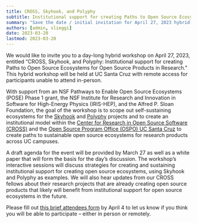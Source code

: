 ```yaml
---
title: CROSS, Skyhook, and Polyphy
subtitle: Institutional support for creating Paths to Open Source Ecosystems for Open Source Products in Research.
summary: "Save the date / initial invitation for April 27, 2023 hybrid event at UC Santa Cruz"
authors: [admin, slieggi]
date: 2023-03-20
lastmod: 2023-03-20
---
```


We would like to invite you to a day-long hybrid workshop on April 27, 2023, entitled “CROSS, Skyhook, and Polyphy: Institutional support for creating Paths to Open Source Ecosystems for Open Source Products in Research."  This hybrid workshop will be held at UC Santa Cruz with remote access for participants unable to attend in-person.

With support from an NSF Pathways to Enable Open Source Ecosystems (POSE) Phase 1 grant, the NSF Institute for Research and Innovation in Software for High-Energy Physics (IRIS-HEP), and the Alfred P. Sloan Foundation, the goal of the workshop is to scope out self-sustaining ecosystems for the [Skyhook](https://skyhookdm.github.io) and [Polyphy](https://polyphy.io/) projects and to create an institutional model within the [Center for Research in Open Source Software (CROSS)](https://cross.ucsc.edu) and the [Open Source Program Office (OSPO) UC Santa Cruz](/) to create paths to sustainable open source ecosystems for research products across UC campuses.

A draft agenda for the event will be provided by March 27 as well as a white paper that will form the basis for the day’s discussion. The workshop’s interactive sessions will discuss strategies for creating and sustaining institutional support for creating open source ecosystems, using 
Skyhook and Polyphy as examples. We will also hear updates from our CROSS fellows about their research projects that are already creating open source products that likely will benefit from institutional support for open source ecosystems in the future. 

Please fill out [this brief attendees form](https://docs.google.com/forms/d/e/1FAIpQLSc58DwXh9Jmms7XEVwf7B1i4TEVMqXlHWfUqF9EoGBfpdXEWw/viewform?usp=sf_link) by April 4 to let us know if you think you will be able to participate – either in person or remotely. 
